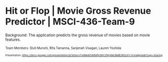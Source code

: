 # Hit or Flop | Movie Gross Revenue Predictor | MSCI-436-Team-9

<small> Background: The application predicts the gross revenue of movies based on movie features.

<small> Team Members: Stuti Munshi, Rifa Tamanna, Sanjenah Visagan, Lauren Yoshida

<small> Presentation: https://docs.google.com/presentation/d/1d3ocv7vdNk8OWB8fp3RY2fKjXMcBMB2RSzXY-IvVw9g/edit?usp=sharing 

